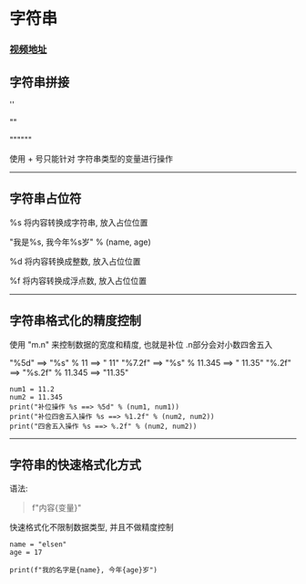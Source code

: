 # 字符串

### [视频地址](https://www.bilibili.com/video/BV1qW4y1a7fU/?p=23&spm_id_from=333.880.my_history.page.click&vd_source=b5c04f54b8a7ce0b4d5deef9989f7f9f)


## 字符串拼接

''

""

""""""

使用 + 号只能针对 字符串类型的变量进行操作

---

## 字符串占位符

%s 将内容转换成字符串, 放入占位位置

"我是%s, 我今年%s岁" % (name, age)

%d 将内容转换成整数, 放入占位位置

%f 将内容转换成浮点数, 放入占位位置

---

## 字符串格式化的精度控制

使用 "m.n" 来控制数据的宽度和精度, 也就是补位
.n部分会对小数四舍五入

"%5d" ==>  "%s" % 11 ==> "   11"
"%7.2f" ==> "%s" % 11.345 ==> "  11.35"
"%.2f" ==> "%s.2f" % 11.345 ==> "11.35"

```pycon
num1 = 11.2
num2 = 11.345
print("补位操作 %s ==> %5d" % (num1, num1))
print("补位四舍五入操作 %s ==> %1.2f" % (num2, num2))
print("四舍五入操作 %s ==> %.2f" % (num2, num2))
```

---

## 字符串的快速格式化方式

语法:
> f"内容{变量}"

快速格式化不限制数据类型, 并且不做精度控制

```pycon
name = "elsen"
age = 17

print(f"我的名字是{name}, 今年{age}岁")
```


